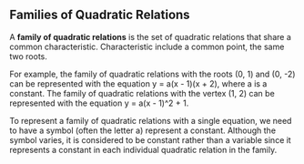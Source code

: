 Families of Quadratic Relations
-------

A **family of quadratic relations** is the set of quadratic relations that share a common characteristic. Characteristic include a common point, the same two roots.

For example, the family of quadratic relations with the roots (0, 1) and (0, -2) can be represented with the equation y = a(x - 1)(x + 2), where a is a constant. The family of quadratic relations with the vertex (1, 2) can be represented with the equation y = a(x - 1)^2 + 1.

To represent a family of quadratic relations with a single equation, we need to have a symbol (often the letter a) represent a constant. Although the symbol varies, it is considered to be constant rather than a variable since it represents a constant in each individual quadratic relation in the family.